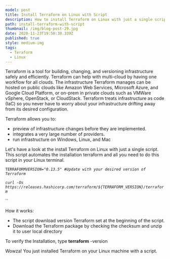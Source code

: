 ```yaml
---
model: post
title: Install Terraform on Linux with Script
description: How to install Terraform on Linux with just a single script.
path: install-terraform-with-script
thumbnail: /img/blog-post-29.jpg
date: 2020-11-23T19:58:30.339Z
published: true
style: medium-img
tags:
  - Teraform
  - Linux
---
```

Terraform is a tool for building, changing, and versioning infrastructure safely and efficiently. Terraform can help with multi-cloud by having one workflow for all clouds. The infrastructure Terraform manages can be hosted on public clouds like Amazon Web Services, Microsoft Azure, and Google Cloud Platform, or on-prem in private clouds such as VMWare vSphere, OpenStack, or CloudStack. Terraform treats infrastructure as code (IaC) so you never have to worry about your infrastructure drifting away from its desired configuration. 

Terraform allows you to:

* preview of infrastructure changes before they are implemented.
* integrates a very large number of providers.
* run infrastructure on Windows, Linux, and Mac

Let's have a look at the install Terraform on Linux with just a single script. This script automates the installation terraform and all you need to do this script in your Linux terminal.

`TERRAFORM`*`VERSION="0.13.5" #Update with your desired version of Terraform`*

*`curl -Os https://releases.hashicorp.com/terraform/${TERRAFORM_VERSION}/terraform`*

``

How it works:

* The script download version Terraform set at the beginning of the script.
* Download the Terraform package by checking the checksum and unzip it to user local directory 

To verify the Installation, type **terraform** -version 

Wowza! You just installed Terraform on your Linux machine with a script.
